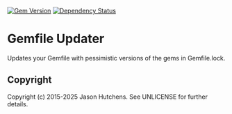 [![Gem Version](https://badge.fury.io/rb/gemfile_updater.svg)](http://badge.fury.io/rb/gemfile_updater)
[![Dependency Status](https://gemnasium.com/jasonhutchens/gemfile_updater.png)](https://gemnasium.com/jasonhutchens/gemfile_updater)

Gemfile Updater
===============

Updates your Gemfile with pessimistic versions of the gems in Gemfile.lock.

Copyright
---------

Copyright (c) 2015-2025 Jason Hutchens. See UNLICENSE for further details.
